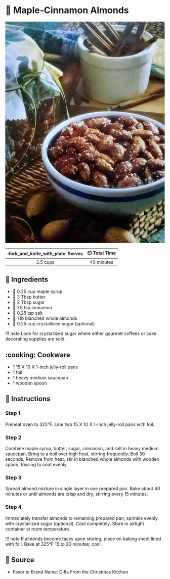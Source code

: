 # :chestnut: Maple-Cinnamon Almonds

![Maple-Cinnamon Almonds](../assets/images/maple-cinnamon-almonds.jpg)

| :fork_and_knife_with_plate: Serves | :timer_clock: Total Time |
|:----------------------------------:|:-----------------------: |
| 3.5 cups | 40 minutes |

## :salt: Ingredients

- :maple_leaf: 0.25 cup maple syrup
- :butter: 3 Tbsp butter
- :candy: 2 Tbsp sugar
- :custard: 1.5 tsp cinnamon
- :salt: 0.25 tsp salt
- :chestnut: 1 lb blanched whole almonds
- :candy: 0.25 cup crystallized sugar (optional)

!!! note
    Look for crystallized sugar where either gourmet coffees or cake decorating supplies are sold.

## :cooking: Cookware

- 1 15 X 10 X 1-inch jelly-roll pans
- 1 foil
- 1 heavy medium saucepan
- 1 wooden spoon

## :pencil: Instructions

### Step 1

Preheat oven to 325°F. Line two 15 X 10 X 1-inch jelly-roll pans with foil.

### Step 2

Combine maple syrup, butter, sugar, cinnamon, and salt in heavy medium saucepan. Bring to a boil over high heat,
stirring frequently. Boil 30 seconds. Remove from heat; stir in blanched whole almonds with wooden spoon, tossing to
coat evenly.

### Step 3

Spread almond mixture in single layer in one prepared pan. Bake about 40 minutes or until almonds are crisp and dry,
stirring every 15 minutes.

### Step 4

Immediately transfer almonds to remaining prepared pan; sprinkle evenly with crystallized sugar (optional). Cool
completely. Store in airtight container at room temperature.

!!! note
    If almonds become tacky upon storing, place on baking sheet lined with foil. Bake at 325°F 15 to 20 minutes;
    cool.

## :link: Source

- Favorite Brand Name: Gifts From the Christmas Kitchen
